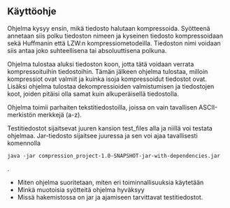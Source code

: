 ## Käyttöohje

Ohjelma kysyy ensin, mikä tiedosto halutaan kompressoida. Syötteenä annetaan siis polku tiedoston nimeen ja kyseinen tiedosto kompressoidaan sekä Huffmanin että LZW:n kompressiometodeilla. Tiedoston nimi voidaan siis antaa joko suhteellisena tai absoluuttisena polkuna.

Ohjelma tulostaa aluksi tiedoston koon, jotta tätä voidaan verrata kompressoituihin tiedostoihin. Tämän jälkeen ohjelma tulostaa, milloin kompressiot ovat valmiit ja kuinka isoja kompressoidut tiedostot ovat. Lisäksi ohjelma tulostaa dekompressioiden valmistumisen ja tiedostojen koot, joiden pitäisi olla samat kuin alkuperäisellä tiedostolla.

Ohjelma toimii parhaiten tekstitiedostoilla, joissa on vain tavallisen ASCII-merkistön merkkejä (a-z).

Testitiedostot sijaitsevat juuren kansion test_files alla ja niillä voi testata ohjelmaa. Jar-tiedosto sijaitsee juuressa ja sen voi ajaa tavallisesti komennolla
```
java -jar compression_project-1.0-SNAPSHOT-jar-with-dependencies.jar
```
.

- Miten ohjelma suoritetaan, miten eri toiminnallisuuksia käytetään
- Minkä muotoisia syötteitä ohjelma hyväksyy
- Missä hakemistossa on jar ja ajamiseen tarvittavat testitiedostot.